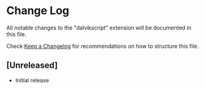 # Change Log

All notable changes to the "dalvikscript" extension will be documented in this file.

Check [Keep a Changelog](http://keepachangelog.com/) for recommendations on how to structure this file.

## [Unreleased]

- Initial release